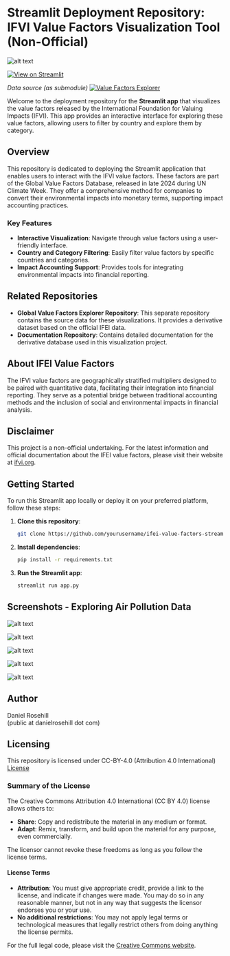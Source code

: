  # Streamlit Deployment Repository: IFVI Value Factors Visualization Tool (Non-Official)

 ![alt text](screenshots/v1/1.png)

 [![View on Streamlit](https://img.shields.io/badge/View_on-Streamlit-brightgreen)](https://valuefactorsddatavis.streamlit.app/)

 *Data source (as submodule)*
 [![Value Factors Explorer](https://img.shields.io/badge/Value%20Factors%20Explorer-blue)](https://github.com/danielrosehill/Global-Value-Factors-Explorer)

Welcome to the deployment repository for the **Streamlit app** that visualizes the value factors released by the International Foundation for Valuing Impacts (IFVI). This app provides an interactive interface for exploring these value factors, allowing users to filter by country and explore them by category.

## Overview

This repository is dedicated to deploying the Streamlit application that enables users to interact with the IFVI value factors. These factors are part of the Global Value Factors Database, released in late 2024 during UN Climate Week. They offer a comprehensive method for companies to convert their environmental impacts into monetary terms, supporting impact accounting practices.

### Key Features

- **Interactive Visualization**: Navigate through value factors using a user-friendly interface.
- **Country and Category Filtering**: Easily filter value factors by specific countries and categories.
- **Impact Accounting Support**: Provides tools for integrating environmental impacts into financial reporting.

## Related Repositories

- **Global Value Factors Explorer Repository**: This separate repository contains the source data for these visualizations. It provides a derivative dataset based on the official IFEI data.
- **Documentation Repository**: Contains detailed documentation for the derivative database used in this visualization project.

## About IFEI Value Factors

The IFVI value factors are geographically stratified multipliers designed to be paired with quantitative data, facilitating their integration into financial reporting. They serve as a potential bridge between traditional accounting methods and the inclusion of social and environmental impacts in financial analysis.

## Disclaimer

This project is a non-official undertaking. For the latest information and official documentation about the IFEI value factors, please visit their website at [ifvi.org](http://ifvi.org).

## Getting Started

To run this Streamlit app locally or deploy it on your preferred platform, follow these steps:

1. **Clone this repository**:
   ```bash
   git clone https://github.com/yourusername/ifei-value-factors-streamlit.git
   ```
2. **Install dependencies**:
   ```bash
   pip install -r requirements.txt
   ```
3. **Run the Streamlit app**:
   ```bash
   streamlit run app.py
   ```

## Screenshots - Exploring Air Pollution Data

![alt text](screenshots/v1/1.png)

![alt text](screenshots/v1/2.png)

![alt text](screenshots/v1/3.png)

![alt text](screenshots/v1/4.png)

![alt text](screenshots/v1/5.png)

## Author

Daniel Rosehill  
(public at danielrosehill dot com)

## Licensing

This repository is licensed under CC-BY-4.0 (Attribution 4.0 International) 
[License](https://creativecommons.org/licenses/by/4.0/)

### Summary of the License
The Creative Commons Attribution 4.0 International (CC BY 4.0) license allows others to:
- **Share**: Copy and redistribute the material in any medium or format.
- **Adapt**: Remix, transform, and build upon the material for any purpose, even commercially.

The licensor cannot revoke these freedoms as long as you follow the license terms.

#### License Terms
- **Attribution**: You must give appropriate credit, provide a link to the license, and indicate if changes were made. You may do so in any reasonable manner, but not in any way that suggests the licensor endorses you or your use.
- **No additional restrictions**: You may not apply legal terms or technological measures that legally restrict others from doing anything the license permits.

For the full legal code, please visit the [Creative Commons website](https://creativecommons.org/licenses/by/4.0/legalcode).